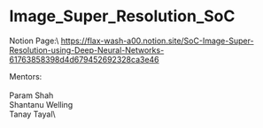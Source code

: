 # Image_Super_Resolution_SoC

Notion Page:\ https://flax-wash-a00.notion.site/SoC-Image-Super-Resolution-using-Deep-Neural-Networks-61763858398d4d679452692328ca3e46

Mentors:
\
\
Param Shah\
Shantanu Welling\
Tanay Tayal\
